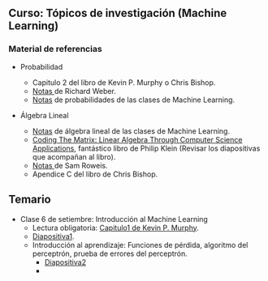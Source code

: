 ## Curso: Tópicos de investigación (Machine Learning)

###  Material de referencias

* Probabilidad
  - Capitulo 2 del libro de Kevin P. Murphy o Chris Bishop.
  - [Notas ](http://www.statslab.cam.ac.uk/~rrw1/prob/prob-weber.pdf) de  Richard Weber.
  - [Notas](http://cs229.stanford.edu/section/cs229-prob.pdf) de probabilidades de las clases de Machine Learning.
 
* Álgebra Lineal
  - [Notas](http://cs229.stanford.edu/section/cs229-linalg.pdf) de álgebra lineal de las clases de Machine Learning.
  - [Coding The Matrix: Linear Algebra Through Computer Science Applications](http://codingthematrix.com/), fantástico libro de Philip Klein (Revisar los diapositivas que acompañan al libro).
  - [Notas ](http://cs.nyu.edu/%7Edsontag/courses/ml12/notes/linear_algebra.pdf) de Sam Roweis.
  - Apendice C del libro de Chris Bishop.

## Temario

* Clase 6 de setiembre: Introducción al Machine Learning 
    - Lectura obligatoria: [Capitulo1 de Kevin P. Murphy](http://www.cs.ubc.ca/%7Emurphyk/MLbook/pml-intro-22may12.pdf).
    - [Diapositiva1]().
  - Introducción al aprendizaje: Funciones de pérdida, algoritmo del perceptrón, prueba de errores del perceptrón.
    - [Diapositiva2]()
    - 
 
